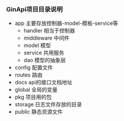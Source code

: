 ### GinApi项目目录说明

- app 主要存放控制器-model-模板-service等
    - handler 相当于控制器
    - middleware 中间件
    - model 模型
    - service 共用服务
    - dao 模型的抽象层
- config 配置文件
- routes 路由
- docs api的接口文档地址
- global 全局的变量
- pkg 项目用的包
- storage 日志文件存放的目录
- public 静态资源文件
